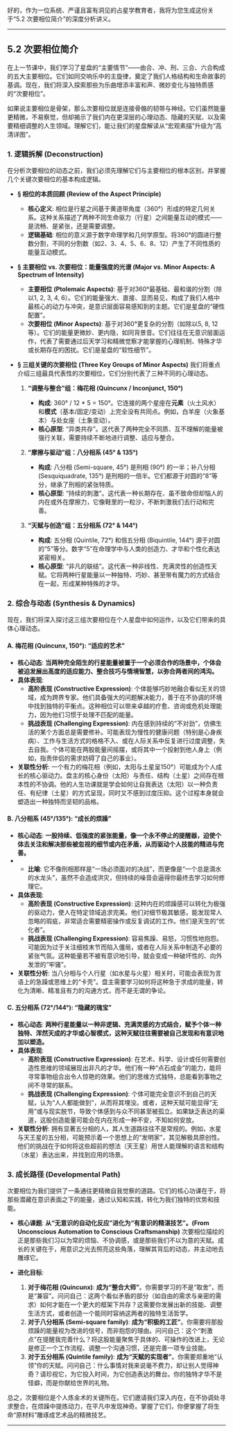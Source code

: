 好的，作为一位系统、严谨且富有洞见的占星学教育者，我将为您生成这份关于“5.2 次要相位简介”的深度分析讲义。

---

## 5.2 次要相位简介

在上一节课中，我们学习了星盘的“主要情节”——由合、冲、刑、三合、六合构成的五大主要相位。它们如同交响乐中的主旋律，奠定了我们人格结构和生命故事的基调。现在，我们将深入探索那些为乐曲增添丰富和声、微妙变化与独特质感的“次要相位”。

如果说主要相位是骨架，那么次要相位就是连接骨骼的韧带与神经。它们虽然能量更精微，不易察觉，但却揭示了我们内在更深层的心理动态、隐藏的天赋、以及需要精细调整的人生领域。理解它们，能让我们的星盘解读从“宏观素描”升级为“高清详图”。

### 1. 逻辑拆解 (Deconstruction)

在分析次要相位的动态之前，我们必须先理解它们与主要相位的根本区别，并掌握几个关键次要相位的基本构成逻辑。

*   **§ 相位的本质回顾 (Review of the Aspect Principle)**
    *   **核心定义**: 相位是行星之间基于黄道带角度（360°）形成的特定几何关系。这种关系描述了两种不同生命驱力（行星）之间能量互动的模式——是流畅、是紧张，还是需要调整。
    *   **逻辑基础**: 相位的意义源于数字命理学和几何学原型。将360°的圆进行整数分割，不同的分割数（如2、3、4、5、6、8、12）产生了不同性质的能量互动模式。

*   **§ 主要相位 vs. 次要相位：能量强度的光谱 (Major vs. Minor Aspects: A Spectrum of Intensity)**
    *   **主要相位 (Ptolemaic Aspects)**: 基于对360°最基础、最和谐的分割（除以1, 2, 3, 4, 6）。它们的能量强大、直接、显而易见，构成了我们人格中最核心的动力与冲突，是意识层面容易感知到的主题。它们是星盘的“硬性配置”。
    *   **次要相位 (Minor Aspects)**: 基于对360°更复杂的分割（如除以5, 8, 12等）。它们的能量更微妙、更内隐，如同背景音。它们往往在无意识层面运作，代表了需要通过后天学习和精微觉察才能掌握的心理机制、特殊才华或长期存在的困扰。它们是星盘的“软性细节”。

*   **§ 三组关键的次要相位 (Three Key Groups of Minor Aspects)**
    我们将重点介绍三组最具代表性的次要相位，它们分别代表了三种不同的心理动态。

    1.  **“调整与整合”组：梅花相 (Quincunx / Inconjunct, 150°)**
        *   **构成**: 360° / 12 * 5 = 150°。它连接的两个星座在**元素**（火土风水）和**模式**（基本/固定/变动）上完全没有共同点。例如，白羊座（火象基本）与处女座（土象变动）。
        *   **核心原型**: “异类共存”。这代表了两种完全不同质、互不理解的能量被强行关联，需要持续不断地进行调整、适应与整合。

    2.  **“摩擦与驱动”组：八分相系 (45° & 135°)**
        *   **构成**: 八分相 (Semi-square, 45°) 是刑相 (90°) 的一半；补八分相 (Sesquiquadrate, 135°) 是刑相的一倍半。它们都源于对圆的“8”等分，继承了刑相的紧张特质。
        *   **核心原型**: “持续的刺激”。这代表一种长期存在、虽不致命但却恼人的内在或外在摩擦力，它像鞋里的一粒沙，不断刺激我们去行动和完善。

    3.  **“天赋与创造”组：五分相系 (72° & 144°)**
        *   **构成**: 五分相 (Quintile, 72°) 和倍五分相 (Biquintile, 144°) 源于对圆的“5”等分。数字“5”在命理学中与人类的创造力、才华和个性化表达紧密相关。
        *   **核心原型**: “非凡的联结”。这代表一种非线性、充满灵性的创造性天赋。它将两种行星能量以一种独特、巧妙、甚至带有魔力的方式结合在一起，形成某种特殊的才华。

### 2. 综合与动态 (Synthesis & Dynamics)

现在，我们将深入探讨这三组次要相位在个人星盘中如何运作，以及它们带来的具体心理动态。

#### **A. 梅花相 (Quincunx, 150°): “适应的艺术”**

*   **核心动态**: **当两种完全陌生的行星能量被置于一个必须合作的场景中，个体会被迫发展出高度的适应能力、整合技巧与情境智慧，以弥合两者间的鸿沟。**
*   **具体表现**:
    *   **高阶表现 (Constructive Expression)**: 个体能够巧妙地融合看似无关的领域，成为跨界专家。他们具备强大的问题解决能力，善于在不协调的环境中找到独特的平衡点。这种相位可以带来卓越的疗愈、咨询或危机处理能力，因为他们习惯于处理不匹配的能量。
    *   **挑战表现 (Challenging Expression)**: 内在感到持续的“不对劲”，仿佛生活的某个方面总是需要修补。可能表现为慢性的健康问题（特别是心身疾病）、工作与生活方式的格格不入、或在人际关系中反复进行过度调整，失去自我。个体可能在两股能量间摇摆，或将其中一个投射到他人身上（例如，指责伴侣的需求妨碍了自己的事业）。
*   **关联性分析**: 一个有力的梅花相（例如，太阳与土星呈150°）可能成为个人成长的核心驱动力。盘主的核心身份（太阳）与责任、结构（土星）之间存在根本性的不协调。他的人生功课就是学会如何让自我表达（太阳）以一种负责任、有纪律（土星）的方式呈现，同时又不感到过度压抑。这个过程本身就会塑造出一种独特而坚韧的品格。

#### **B. 八分相系 (45°/135°): “成长的烦躁”**

*   **核心动态**: **一股持续、低强度的紧张能量，像一个永不停止的提醒器，迫使个体去关注和解决那些被忽视的细节或内在矛盾，从而驱动个人技能的精进与完善。**
*   - **比喻**: 它不像刑相那样是“一场必须面对的决战”，而更像是“一个总是滴水的水龙头”，虽然不会造成洪灾，但持续的噪音会逼得你最终去学习如何修理它。
*   **具体表现**:
    *   **高阶表现 (Constructive Expression)**: 这种内在的烦躁感可以转化为极强的驱动力，使人在特定领域追求完美。他们对细节极其敏感，能发现常人忽略的瑕疵，非常适合需要精密操作或反复调试的工作。他们是天生的“优化者”。
    *   **挑战表现 (Challenging Expression)**: 容易焦躁、易怒，习惯性地抱怨。可能因为过于关注细枝末节而陷入僵局，或者在人际关系中制造不必要的紧张气氛。这种能量若不被有意识地引导，就会变成一种破坏性的、向外发泄的“牢骚”。
*   **关联性分析**: 当八分相与个人行星（如水星与火星）相关时，可能会表现为言语上的急躁或思维上的“卡壳”。盘主需要学习如何将这种急于求成的能量，转化为清晰、精准且有力的沟通方式，而不是无谓的争论。

#### **C. 五分相系 (72°/144°): “隐藏的瑰宝”**

*   **核心动态**: **两种行星能量以一种非逻辑、充满灵感的方式结合，赋予个体一种独特、浑然天成的才华或心智模式，这种天赋往往需要被自己发现和有意识地加以塑造。**
*   **具体表现**:
    *   **高阶表现 (Constructive Expression)**: 在艺术、科学、设计或任何需要创造性思维的领域展现出非凡的才华。他们有一种“点石成金”的能力，能将寻常事物组合出令人惊艳的效果。他们的思维方式独特，总能看到事物之间不寻常的联系。
    *   **挑战表现 (Challenging Expression)**: 个体可能完全意识不到自己的天赋，认为“人人都能做到”，从而将其埋没。或者，这种天赋可能显得“无用”或与现实脱节，导致个体感到与众不同甚至被孤立。如果缺乏表达的渠道，这股创造能量可能会在内在形成一种不安，不知如何安放。
*   **关联性分析**: 拥有显著五分相的人，其人生道路往往不是常规的。例如，水星与天王星的五分相，可能预示着一个思想上的“发明家”，其见解极具原创性。他们的挑战在于如何将这些超前的想法（天王星）用世人能理解的语言和结构（水星）表达出来，并找到应用的场景。

### 3. 成长路径 (Developmental Path)

次要相位为我们提供了一条通往更精微自我觉察的道路。它们的核心功课在于，将那些潜藏在意识表面之下的能量，通过认知和实践，转化为我们独特的优势和技能。

*   **核心课题**: **从“无意识的自动化反应”进化为“有意识的精湛技艺”。(From Unconscious Automation to Conscious Craftsmanship)**
    次要相位描绘的正是那些我们习以为常的烦恼、不协调感，或是那些我们不以为意的天赋。成长的关键在于，用意识之光去照亮这些角落，理解其背后的动态，并主动地去雕琢它。

*   **进化目标**:
    1.  **对于梅花相 (Quincunx)**: **成为“整合大师”**。你需要学习的不是“取舍”，而是“兼容”。问问自己：这两个看似矛盾的部分（如自由的需求与亲密的需求）如何才能在一个更大的框架下共存？这需要你发展出新的技能、调整生活方式，或者创造一个能同时容纳这两者的独特生活哲学。
    2.  **对于八分相系 (Semi-square family)**: **成为“积极的工匠”**。你需要将那股烦躁的能量视为改进的信号，而非抱怨的理由。问问自己：这个“刺激点”在提醒我完善什么？将这股能量聚焦于具体的、可操作的改进上，无论是修正一个工作流程、调整一个沟通习惯，还是完善一项专业技能。
    3.  **对于五分相系 (Quintile family)**: **成为“天赋的实现者”**。你需要郑重地“认领”你的天赋。问问自己：什么事情对我来说毫不费力，却让别人觉得神奇？请珍视它，为它投入时间，为它创造表达的舞台。你的独特才华不是怪癖，而是你献给世界的礼物。

总之，次要相位是个人炼金术的关键所在。它们邀请我们深入内在，在不协调处寻求整合，在烦躁中提炼动力，在平凡中发现神奇。掌握了它们，你便掌握了将生命“原材料”雕琢成艺术品的精微技艺。

---
<!--
metadata:
  concept: ["interpretation", "archetype", "aspect"]
  planet: []
  sign: []
  house: []
  aspect: ["Quincunx", "Quintile", "Semi-square", "minor-aspects"]
  element: []
  modality: []
  difficulty: basic
  dependencies: ["astro-sec-5-1-major-aspects", "astro-sec-2-1-personal-planets", "astro-sec-3-2-1-aries-to-virgo"]
-->